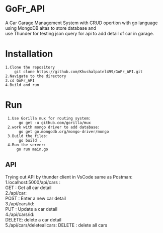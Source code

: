 # GoFr_API
A Car Garage Management System with CRUD opertion with go language using MongoDB altas to store database and  
use Thunder for testing json query for api to add detail of car in garage.
# Installation
    1.Clone the repository  
        git clone https://github.com/Khushalpatel499/GoFr_API.git
    2.Navigate to the directory
    3.cd GoFr_API
    4.Build and run 
# Run 
     1.Use Gorilla mux for routing system:     
          go get -u github.com/gorilla/mux  
     2.work with mongo driver to add database:        
          go get go.mongodb.org/mongo-driver/mongo
     3.Build the files:
          go build .
     4.Run the server:
         go run main.go

       
## API
Trying out API by thunder client in VsCode same as Postman:
     1.localhost:5000/api/cars :   
        GET : Get all car detail   
     2./api/car:   
        POST : Enter a new car detail   
     3./api/cars/id:   
        PUT : Update a car detail  
     4./api/cars/id:   
        DELETE: delete a car detail   
     5./api/cars/deleteallcars:
        DELETE : delete all cars   
